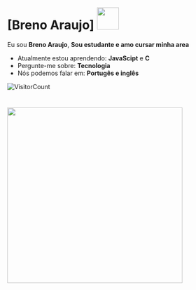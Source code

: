 # [Breno Araujo] <img src="https://media.tenor.com/-eSidCHMot4AAAAj/is-the-shadow.gif" width="50px">

Eu sou <strong>Breno Araujo</strong>, <strong>Sou estudante e amo cursar minha area</strong>  

-  Atualmente estou aprendendo: <strong>JavaScipt</strong> e <strong>C</strong> 
-  Pergunte-me sobre: <strong>Tecnologia</strong>
-  Nós podemos falar em: <strong>Portugês e inglês</strong>

![VisitorCount](https://profile-counter.glitch.me/{BrenolaKKJ}/count.svg)

# <img src="https://www.icegif.com/wp-content/uploads/2022/04/icegif-581.gif" width="400px">
